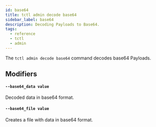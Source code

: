```yaml
---
id: base64
title: tctl admin decode base64
sidebar_label: base64
description: Decoding Payloads to Base64.
tags:
  - reference
  - tctl
  - admin
---
```


The `tctl admin decode base64` command decodes base64 Payloads.

## Modifiers

#### `--base64_data value`

Decoded data in base64 format.

#### `--base64_file value`

Creates a file with data in base64 format.
